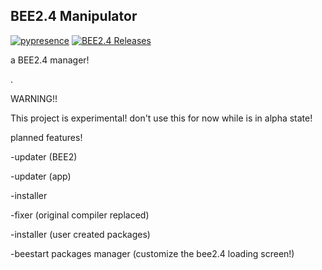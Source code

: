 BEE2.4 Manipulator
-
[![pypresence](https://img.shields.io/badge/using-pypresence-00bb88.svg?style=for-the-badge&logo=discord&logoWidth=20)](https://github.com/qwertyquerty/pypresence)     [![BEE2.4 Releases](https://img.shields.io/github/downloads/BEEmod/BEE2.4/total.svg?label=BEE2.4)](https://github.com/BEEmod/BEE2.4/)

a BEE2.4 manager!

.

WARNING!!

This project is experimental! don't use this for now while is in alpha state!


planned features!

-updater (BEE2)

-updater (app)

-installer

-fixer (original compiler replaced)

-installer (user created packages)

-beestart packages manager (customize the bee2.4 loading screen!)

